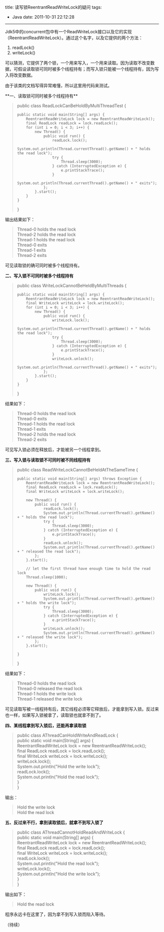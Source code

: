 title: 读写锁ReentrantReadWriteLock的疑问
tags:
  - Java
date: 2011-10-31 22:12:28
---

Jdk5中的concurrent包中有一个ReadWriteLock接口以及它的实现（ReentrantReadWriteLock）。通过这个名字，以及它提供的两个方法：

1.  readLock()
2.  writeLock()

可以猜测，它提供了两个锁，一个用来写入，一个用来读取。因为读取不改变数据，可假设读取锁可同时被多个线程持有；而写入锁只能被一个线程持有，因为写入将改变数据。

由于该类的文档写得异常难懂，所以这里用代码来测试。

<span id="more-543"></span>
<p>**一、读取锁可同时被多个线程持有**

> public class ReadLockCanBeHoldByMultiThreadTest { 
> 
>     public static void main(String[] args) {     
>         ReentrantReadWriteLock lock = new ReentrantReadWriteLock();      
>         final ReadLock readLock = lock.readLock();      
>         for (int i = 0; i < 3; i++) {      
>             new Thread() {      
>                 public void run() {      
>                     readLock.lock();      
>                     System.out.println(Thread.currentThread().getName() + " holds the read lock");      
>                     try {      
>                         Thread.sleep(3000);      
>                     } catch (InterruptedException e) {      
>                         e.printStackTrace();      
>                     }      
>                     System.out.println(Thread.currentThread().getName() + " exits");      
>                 };      
>             }.start();      
>         }      
>     }      
> }
> 
>  

输出结果如下：

> Thread-0 holds the read lock     
> Thread-2 holds the read lock      
> Thread-1 holds the read lock      
> Thread-0 exits      
> Thread-1 exits      
> Thread-2 exits
> 
>  

可见读取锁的确可同时被多个线程持有。

**二、写入锁不可同时被多个线程持有**

> public class WriteLockCannotBeHeldByMultiThreads { 
> 
>     public static void main(String[] args) {     
>         ReentrantReadWriteLock lock = new ReentrantReadWriteLock();      
>         final WriteLock writeLock = lock.writeLock();      
>         for (int i = 0; i < 3; i++) {      
>             new Thread() {      
>                 public void run() {      
>                     writeLock.lock();      
>                     System.out.println(Thread.currentThread().getName() + " holds the read lock");      
>                     try {      
>                         Thread.sleep(3000);      
>                     } catch (InterruptedException e) {      
>                         e.printStackTrace();      
>                     }      
>                     writeLock.unlock();      
>                     System.out.println(Thread.currentThread().getName() + " exits");      
>                 };      
>             }.start();      
>         }      
>     } 
> 
> }
> 
>  

结果如下：

> Thread-0 holds the read lock     
> Thread-0 exits      
> Thread-1 holds the read lock      
> Thread-1 exits      
> Thread-2 holds the read lock      
> Thread-2 exits
> 
>  

可见写入锁必须在释放后，才能被另一个线程拿到。

**三、写入锁与读取锁不可同时被不同线程持有**

> public class ReadWriteLockCannotBeHeldAtTheSameTime { 
> 
>     public static void main(String[] args) throws Exception {     
>         ReentrantReadWriteLock lock = new ReentrantReadWriteLock();      
>         final ReadLock readLock = lock.readLock();      
>         final WriteLock writeLock = lock.writeLock(); 
> 
>         new Thread() {     
>             public void run() {      
>                 readLock.lock();      
>                 System.out.println(Thread.currentThread().getName() + " holds the read lock");      
>                 try {      
>                     Thread.sleep(3000);      
>                 } catch (InterruptedException e) {      
>                     e.printStackTrace();      
>                 }      
>                 readLock.unlock();      
>                 System.out.println(Thread.currentThread().getName() + " released the read lock");      
>             };      
>         }.start(); 
> 
>         // let the first thread have enough time to hold the read lock     
>         Thread.sleep(1000); 
> 
>         new Thread() {     
>             public void run() {      
>                 writeLock.lock();      
>                 System.out.println(Thread.currentThread().getName() + " holds the write lock");      
>                 try {      
>                     Thread.sleep(3000);      
>                 } catch (InterruptedException e) {      
>                     e.printStackTrace();      
>                 }      
>                 writeLock.unlock();      
>                 System.out.println(Thread.currentThread().getName() + " released the write lock");      
>             };      
>         }.start(); 
> 
>     }     
> }
> 
>  

结果如下：

> Thread-0 holds the read lock     
> Thread-0 released the read lock      
> Thread-1 holds the write lock      
> Thread-1 released the write lock
> 
>  

可见读取写被一线程持有后，其它线程必须等它释放后，才能拿到写入锁。反过来也一样，如果写入锁被拿了，读取锁也就拿不到了。

**四、某线程拿到写入锁后，还能再拿读取锁**

> public class AThreadCanHoldWriteAndReadLock {     
>     public static void main(String[] args) {      
>         ReentrantReadWriteLock lock = new ReentrantReadWriteLock();      
>         final ReadLock readLock = lock.readLock();      
>         final WriteLock writeLock = lock.writeLock();      
>         writeLock.lock();      
>         System.out.println("Hold the write lock");      
>         readLock.lock();      
>         System.out.println("Hold the read lock");      
>     }      
> }
> 
>  

<font style="background-color: #ffffff">输出：</font>

> Hold the write lock     
> Hold the read lock
> 
>  

**五、反过来不行，拿到读取锁后，就拿不到写入锁了**

> public class AThreadCannotHoldReadAndWriteLock {     
>     public static void main(String[] args) {      
>         ReentrantReadWriteLock lock = new ReentrantReadWriteLock();      
>         final ReadLock readLock = lock.readLock();      
>         final WriteLock writeLock = lock.writeLock();      
>         readLock.lock();      
>         System.out.println("Hold the read lock");      
>         writeLock.lock();      
>         System.out.println("Hold the write lock");      
>     }      
> }
> 
>  

输出如下：

> Hold the read lock
> 
>  

程序永远卡在这里了，因为拿不到写入锁而陷入等待。

（待续）